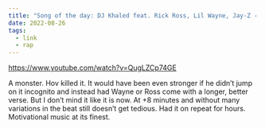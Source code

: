 ```yaml
---
title: "Song of the day: DJ Khaled feat. Rick Ross, Lil Wayne, Jay-Z - GOD DID"
date: 2022-08-26
tags:
  - link
  - rap
---
```


https://www.youtube.com/watch?v=QugLZCp74GE

A monster. Hov killed it. It would have been even stronger if he didn’t jump on it incognito and instead had Wayne or Ross come with a longer, better verse. But I don’t mind it like it is now. At +8 minutes and without many variations in the beat still doesn’t get tedious. Had it on repeat for hours. Motivational music at its finest.

